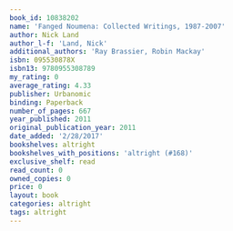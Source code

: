 ```yaml
---
book_id: 10838202
name: 'Fanged Noumena: Collected Writings, 1987-2007'
author: Nick Land
author_l-f: 'Land, Nick'
additional_authors: 'Ray Brassier, Robin Mackay'
isbn: 095530878X
isbn13: 9780955308789
my_rating: 0
average_rating: 4.33
publisher: Urbanomic
binding: Paperback
number_of_pages: 667
year_published: 2011
original_publication_year: 2011
date_added: '2/28/2017'
bookshelves: altright
bookshelves_with_positions: 'altright (#168)'
exclusive_shelf: read
read_count: 0
owned_copies: 0
price: 0
layout: book
categories: altright
tags: altright
---
```

